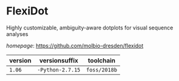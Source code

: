 # FlexiDot

Highly customizable, ambiguity-aware dotplots for visual sequence analyses

*homepage*: <https://github.com/molbio-dresden/flexidot>

version | versionsuffix | toolchain
--------|---------------|----------
``1.06`` | ``-Python-2.7.15`` | ``foss/2018b``
